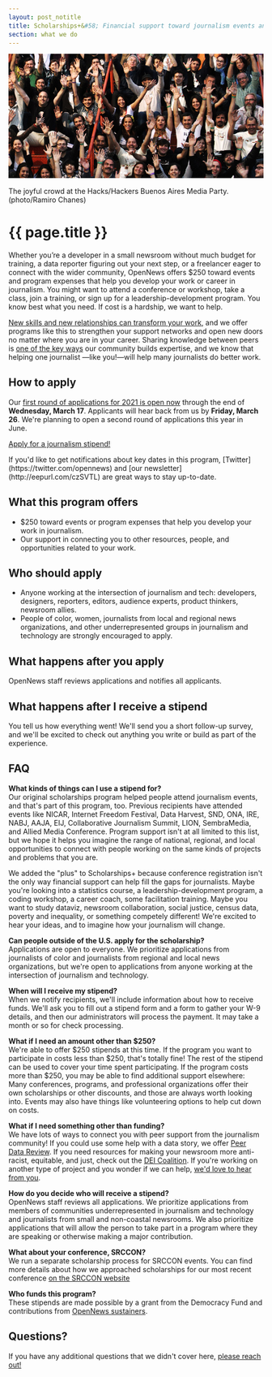 ```yaml
---
layout: post_notitle
title: Scholarships+&#58; Financial support toward journalism events and programs
section: what we do
---
```


<img src="/media/img/index_opennewsphoto.jpg" class="topline">
<p class="caption">The joyful crowd at the Hacks/Hackers Buenos Aires Media Party. (photo/Ramiro Chanes)</p>

# {{ page.title }}

Whether you’re a developer in a small newsroom without much budget for training, a data reporter figuring out your next step, or a freelancer eager to connect with the wider community, OpenNews offers $250 toward events and program expenses that help you develop your work or career in journalism. You might want to attend a conference or workshop, take a class, join a training, or sign up for a leadership-development program. You know best what you need. If cost is a hardship, we want to help.

[New skills and new relationships can transform your work](https://opennews.org/blog/scholarships-networks/), and we offer programs like this to strengthen your support networks and open new doors no matter where you are in your career. Sharing knowledge between peers is [one of the key ways](https://opennews.org/what/community/survey/) our community builds expertise, and we know that helping one journalist —like you!—will help many journalists do better work.

## How to apply

Our [first round of applications for 2021 is open now](https://docs.google.com/forms/d/e/1FAIpQLSc44yzxThSu6-lRW5PxDIxaLLlyn28YX6FHM6jL3eZIYzyrXg/viewform) through the end of **Wednesday, March 17**. Applicants will hear back from us by **Friday, March 26**. We're planning to open a second round of applications this year in June.

<a class="sidebar-button" href="https://docs.google.com/forms/d/e/1FAIpQLSc44yzxThSu6-lRW5PxDIxaLLlyn28YX6FHM6jL3eZIYzyrXg/viewform">Apply for a journalism stipend!</a>

<!--Stipend applications aren't open right now. -->If you'd like to get notifications about key dates in this program, [Twitter](https://twitter.com/opennews) and [our newsletter](http://eepurl.com/czSVTL) are great ways to stay up-to-date.

## What this program offers

* $250 toward events or program expenses that help you develop your work in journalism.
* Our support in connecting you to other resources, people, and opportunities related to your work.

## Who should apply

* Anyone working at the intersection of journalism and tech: developers, designers, reporters, editors, audience experts, product thinkers, newsroom allies.
* People of color, women, journalists from local and regional news organizations, and other underrepresented groups in journalism and technology are strongly encouraged to apply.

## What happens after you apply

OpenNews staff reviews applications and notifies all applicants.

## What happens after I receive a stipend

You tell us how everything went! We'll send you a short follow-up survey, and we'll be excited to check out anything you write or build as part of the experience.

## FAQ

**What kinds of things can I use a stipend for?**  
Our original scholarships program helped people attend journalism events, and that's part of this program, too. Previous recipients have attended events like NICAR, Internet Freedom Festival, Data Harvest, SND, ONA, IRE, NABJ, AAJA, EIJ, Collaborative Journalism Summit, LION, SembraMedia, and Allied Media Conference. Program support isn't at all limited to this list, but we hope it helps you imagine the range of national, regional, and local opportunities to connect with people working on the same kinds of projects and problems that you are.

We added the "plus" to Scholarships+ because conference registration isn't the only way financial support can help fill the gaps for journalists. Maybe you're looking into a statistics course, a leadership-development program, a coding workshop, a career coach, some facilitation training. Maybe you want to study dataviz, newsroom collaboration, social justice, census data, poverty and inequality, or something competely different! We're excited to hear your ideas, and to imagine how your journalism will change.

**Can people outside of the U.S. apply for the scholarship?**  
Applications are open to everyone. We prioritize applications from journalists of color and journalists from regional and local news organizations, but we're open to applications from anyone working at the intersection of journalism and technology.

**When will I receive my stipend?**  
When we notify recipients, we'll include information about how to receive funds. We'll ask you to fill out a stipend form and a form to gather your W-9 details, and then our administrators will process the payment. It may take a month or so for check processing.

**What if I need an amount other than $250?**  
We're able to offer $250 stipends at this time. If the program you want to participate in costs less than $250, that's totally fine! The rest of the stipend can be used to cover your time spent participating. If the program costs more than $250, you may be able to find additional support elsewhere: Many conferences, programs, and professional organizations offer their own scholarships or other discounts, and those are always worth looking into. Events may also have things like volunteering options to help cut down on costs.

**What if I need something other than funding?**  
We have lots of ways to connect you with peer support from the journalism community! If you could use some help with a data story, we offer [Peer Data Review](/what/community/datareview/). If you need resources for making your newsroom more anti-racist, equitable, and just, check out the [DEI Coalition](/what/community/dei-coalition/). If you're working on another type of project and you wonder if we can help, [we'd love to hear from you](mailto:info@opennews.org).

**How do you decide who will receive a stipend?**  
OpenNews staff reviews all applications. We prioritize applications from members of communities underrepresented in journalism and technology and journalists from small and non-coastal newsrooms. We also prioritize applications that will allow the person to take part in a program where they are speaking or otherwise making a major contribution.

**What about your conference, SRCCON?**  
We run a separate scholarship process for SRCCON events. You can find more details about how we approached scholarships for our most recent conference [on the SRCCON website](https://2020.srccon.org/scholarships/)

**Who funds this program?**  
These stipends are made possible by a grant from the Democracy Fund and contributions from [OpenNews sustainers](https://opennews.networkforgood.com/).

## Questions?

If you have any additional questions that we didn't cover here, [please reach out!](mailto:info@opennews.org)